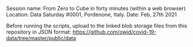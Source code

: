 Session name: From Zero to Cube in forty minutes (within a web browser)
Location: Data Saturday #0001, Pordenone, Italy.
Date: Feb, 27th 2021

Before running the scripts, upload to the linked blob storage files from this repository in JSON format:
https://github.com/owid/covid-19-data/tree/master/public/data

